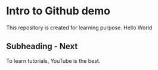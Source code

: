 # Intro to Github demo

This repository is created for learning purpose.
Hello World

## Subheading - Next

To learn tutorials, YouTube is the best.
